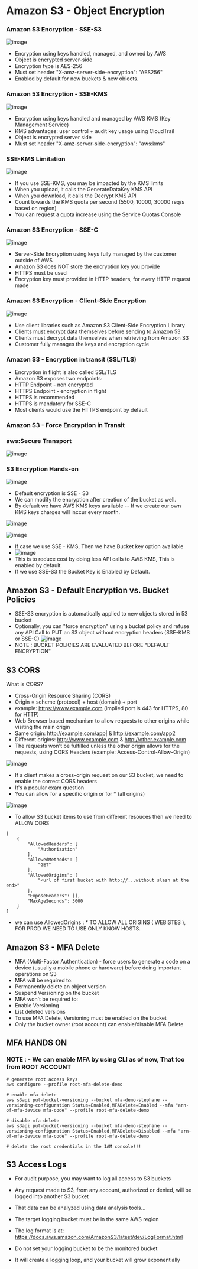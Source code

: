 # Amazon S3 - Object Encryption

### Amazon S3 Encryption - SSE-S3

![image](https://github.com/pavankumar0077/aws-sol-architect/assets/40380941/719dc3ff-4fc0-4a1d-b3ce-f217ac06758f)

- Encryption using keys handled, managed, and owned by AWS
- Object is encrypted server-side
- Encryption type is AES-256
- Must set header "X-amz-server-side-encryption": "AES256"
- Enabled by default for new buckets & new obiects.

### Amazon 53 Encryption - SSE-KMS

![image](https://github.com/pavankumar0077/aws-sol-architect/assets/40380941/92973aae-adf5-45b3-92ae-8fac9d440187)

- Encryption using keys handled and managed by AWS KMS (Key Management Service)
- KMS advantages: user control + audit key usage using CloudTrail
- Object is encrypted server side
- Must set header "X-amz-server-side-encryption": "aws:kms"

### SSE-KMS Limitation

![image](https://github.com/pavankumar0077/aws-sol-architect/assets/40380941/74761e61-36a8-4da4-a913-77016cbae59d)

- If you use SSE-KMS, you may be impacted
by the KMS limits
- When you upload, it calls the
GenerateDataKey KMS API
- When you download, it calls the Decrypt
KMS API
- Count towards the KMS quota per second
(5500, 10000, 30000 req/s based on region)
- You can request a quota increase using the
Service Quotas Console

### Amazon S3 Encryption - SSE-C

![image](https://github.com/pavankumar0077/aws-sol-architect/assets/40380941/46c1b7d2-7b28-44ef-bea4-e5dfb9756b4c)

- Server-Side Encryption using keys fully managed by the customer outside of AWS
- Amazon S3 does NOT store the encryption key you provide
- HTTPS must be used
- Encryption key must provided in HTTP headers, for every HTTP request made

### Amazon S3 Encryption - Client-Side Encryption

![image](https://github.com/pavankumar0077/aws-sol-architect/assets/40380941/29fd68a2-e853-4571-b87c-f76251346f26)

- Use client libraries such as Amazon S3 Client-Side Encryption Library
- Clients must encrypt data themselves before sending to Amazon 53
- Clients must decrypt data themselves when retrieving from Amazon S3
- Customer fully manages the keys and encryption cycle

### Amazon S3 - Encryption in transit (SSL/TLS)
- Encryption in flight is also called SSL/TLS
- Amazon S3 exposes two endpoints:
- HTTP Endpoint - non encrypted
- HTTPS Endpoint - encryption in flight
- HTTPS is recommended
- HTTPS is mandatory for SSE-C
- Most clients would use the HTTPS endpoint by default

### Amazon S3 - Force Encryption in Transit
### aws:Secure Transport

![image](https://github.com/pavankumar0077/aws-sol-architect/assets/40380941/18a96d00-3219-4e2a-9460-16c3ca20bf84)

### S3 Encryption Hands-on

![image](https://github.com/pavankumar0077/aws-sol-architect/assets/40380941/ecd489c7-6fc5-43a7-b1ea-4ad10f44de26)

- Default encryption is SSE - S3
- We can modify the encryption after creation of the bucket as well.
- By default we have AWS KMS keys available -- If we create our own KMS keys charges will inccur every month.

![image](https://github.com/pavankumar0077/aws-sol-architect/assets/40380941/28e6bee4-b15c-4ea2-9afc-3fb26ba1c484)

![image](https://github.com/pavankumar0077/aws-sol-architect/assets/40380941/cbe324d1-e179-4c92-b209-27ecdcbc4394)

- If case we use SSE - KMS, Then we have Bucket key option available
- ![image](https://github.com/pavankumar0077/aws-sol-architect/assets/40380941/eed59493-4c0b-4c2c-8b60-cf1017f9afa0)
- This is to reduce cost by doing less API calls to AWS KMS, This is enabled by default.
- If we use SSE-S3 the Bucket Key is Enabled by Default.

Amazon S3 - Default Encryption vs. Bucket Policies
--
- SSE-S3 encryption is automatically applied to new objects stored in 53 bucket
- Optionally, you can "force encryption" using a bucket policy and refuse any API Call to PUT an S3 object without encryption headers (SSE-KMS or SSE-C)
![image](https://github.com/pavankumar0077/aws-sol-architect/assets/40380941/70a53297-1332-4ed9-8ec8-68536eb5f649)
- NOTE : BUCKET POLICIES ARE EVALUATED BEFORE "DEFAULT ENCRYPTION"

S3 CORS
--
What is CORS?
- Cross-Origin Resource Sharing (CORS)
- Origin = scheme (protocol) + host (domain) + port
- example: https://www.example.com (implied port is 443 for HTTPS, 80 for HTTP)
- Web Browser based mechanism to allow requests to other origins while
visiting the main origin
- Same origin: http://example.com/app| & http://example.com/app2
- Different origins: http://www.example.com & http://other.example.com
- The requests won't be fulfilled unless the other origin allows for the
requests, using CORS Headers (example: Access-Control-Allow-Origin)

![image](https://github.com/pavankumar0077/aws-sol-architect/assets/40380941/e50108e0-0124-40e6-a93c-60dfaca591c8)

- If a client makes a cross-origin request on our S3 bucket, we need to enable
the correct CORS headers
- It's a popular exam question
- You can allow for a specific origin or for * (all origins)

![image](https://github.com/pavankumar0077/aws-sol-architect/assets/40380941/7d7cf77f-a71a-4e2c-a8ae-d8c8c8839bd0)

- To allow S3 bucket items to use from different resouces then we need to ALLOW CORS
```
[
    {
        "AllowedHeaders": [
            "Authorization"
        ],
        "AllowedMethods": [
            "GET"
        ],
        "AllowedOrigins": [
            "<url of first bucket with http://...without slash at the end>"
        ],
        "ExposeHeaders": [],
        "MaxAgeSeconds": 3000
    }
]
```

- we can use AllowedOrigins : * TO ALLOW ALL ORIGINS ( WEBISTES ), FOR PROD WE NEED TO USE ONLY KNOW HOSTS.

Amazon S3 - MFA Delete
--
- MFA (Multi-Factor Authentication) - force users to generate a code on a
device (usually a mobile phone or hardware) before doing important
operations on S3
- MFA will be required to:
- Permanently delete an object version
- Suspend Versioning on the bucket
- MFA won't be required to:
- Enable Versioning
- List deleted versions
- To use MFA Delete, Versioning must be enabled on the bucket
- Only the bucket owner (root account) can enable/disable MFA Delete

MFA HANDS ON
--
### NOTE : - We can enable MFA by using CLI as of now, That too from ROOT ACCOUNT
```
# generate root access keys
aws configure --profile root-mfa-delete-demo

# enable mfa delete
aws s3api put-bucket-versioning --bucket mfa-demo-stephane --versioning-configuration Status=Enabled,MFADelete=Enabled --mfa "arn-of-mfa-device mfa-code" --profile root-mfa-delete-demo

# disable mfa delete
aws s3api put-bucket-versioning --bucket mfa-demo-stephane --versioning-configuration Status=Enabled,MFADelete=Disabled --mfa "arn-of-mfa-device mfa-code" --profile root-mfa-delete-demo

# delete the root credentials in the IAM console!!!
```
S3 Access Logs
--
- For audit purpose, you may want to log all access to S3 buckets
- Any request made to S3, from any account, authorized or denied,
will be logged into another S3 bucket
- That data can be analyzed using data analysis tools...
- The target logging bucket must be in the same AWS region
- The log format is at:
https://docs.aws.amazon.com/AmazonS3/latest/dev/LogFormat.html

- Do not set your logging bucket to be the monitored bucket
- It will create a logging loop, and your bucket will grow exponentially

